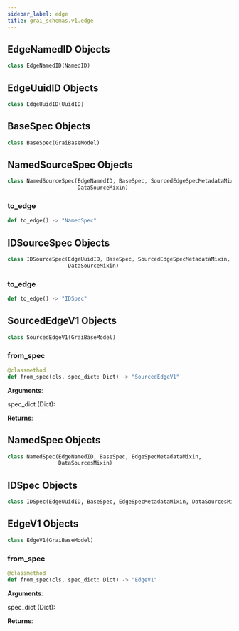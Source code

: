 ```yaml
---
sidebar_label: edge
title: grai_schemas.v1.edge
---
```


## EdgeNamedID Objects

```python
class EdgeNamedID(NamedID)
```



## EdgeUuidID Objects

```python
class EdgeUuidID(UuidID)
```



## BaseSpec Objects

```python
class BaseSpec(GraiBaseModel)
```



## NamedSourceSpec Objects

```python
class NamedSourceSpec(EdgeNamedID, BaseSpec, SourcedEdgeSpecMetadataMixin,
                      DataSourceMixin)
```



### to\_edge

```python
def to_edge() -> "NamedSpec"
```



## IDSourceSpec Objects

```python
class IDSourceSpec(EdgeUuidID, BaseSpec, SourcedEdgeSpecMetadataMixin,
                   DataSourceMixin)
```



### to\_edge

```python
def to_edge() -> "IDSpec"
```



## SourcedEdgeV1 Objects

```python
class SourcedEdgeV1(GraiBaseModel)
```

### from\_spec

```python
@classmethod
def from_spec(cls, spec_dict: Dict) -> "SourcedEdgeV1"
```

**Arguments**:

  spec_dict (Dict):


**Returns**:



## NamedSpec Objects

```python
class NamedSpec(EdgeNamedID, BaseSpec, EdgeSpecMetadataMixin,
                DataSourcesMixin)
```



## IDSpec Objects

```python
class IDSpec(EdgeUuidID, BaseSpec, EdgeSpecMetadataMixin, DataSourcesMixin)
```



## EdgeV1 Objects

```python
class EdgeV1(GraiBaseModel)
```



### from\_spec

```python
@classmethod
def from_spec(cls, spec_dict: Dict) -> "EdgeV1"
```

**Arguments**:

  spec_dict (Dict):


**Returns**:
